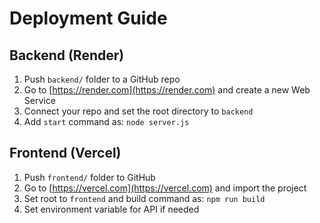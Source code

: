 # Deployment Guide

## Backend (Render)
1. Push `backend/` folder to a GitHub repo
2. Go to [https://render.com](https://render.com) and create a new Web Service
3. Connect your repo and set the root directory to `backend`
4. Add `start` command as: `node server.js`

## Frontend (Vercel)
1. Push `frontend/` folder to GitHub
2. Go to [https://vercel.com](https://vercel.com) and import the project
3. Set root to `frontend` and build command as: `npm run build`
4. Set environment variable for API if needed
